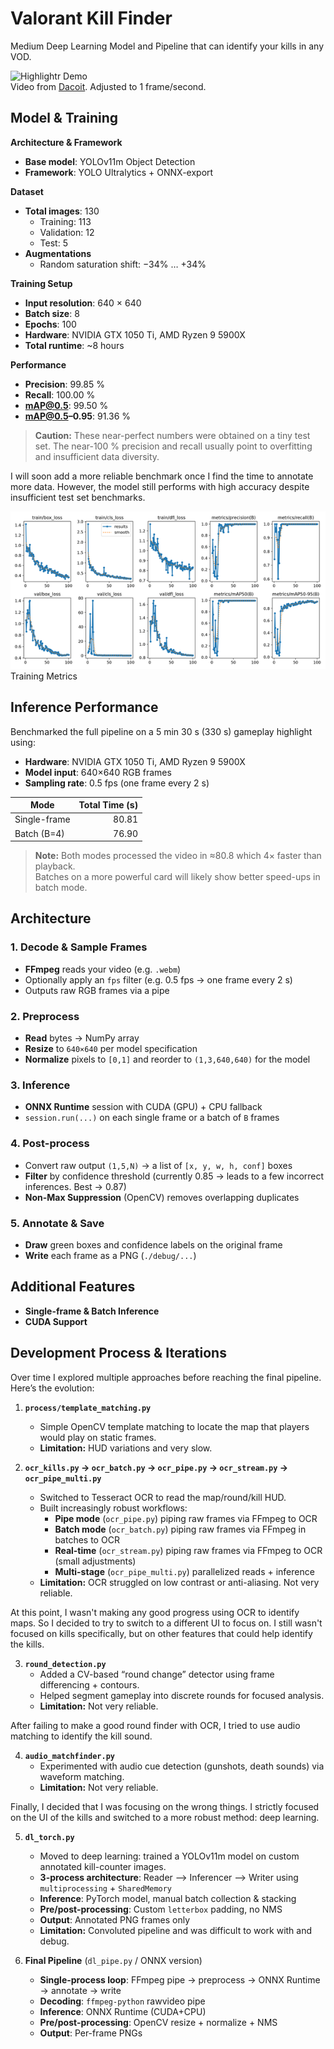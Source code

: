# Valorant Kill Finder

Medium Deep Learning Model and Pipeline that can identify your kills in any VOD.

![Highlightr Demo](docs/demo_resized.gif)  
Video from [Dacoit](https://www.youtube.com/@dacoiit). Adjusted to 1 frame/second.

## Model & Training

**Architecture & Framework**  
- **Base model**: YOLOv11m Object Detection
- **Framework**: YOLO Ultralytics + ONNX-export  

**Dataset**  
- **Total images**: 130  
  - Training: 113  
  - Validation: 12  
  - Test: 5  
- **Augmentations**  
  - Random saturation shift: −34% … +34%  

**Training Setup**  
- **Input resolution**: 640 × 640  
- **Batch size**: 8  
- **Epochs**: 100
- **Hardware**: NVIDIA GTX 1050 Ti, AMD Ryzen 9 5900X  
- **Total runtime**: ~8 hours  

**Performance**  
- **Precision**: 99.85 %  
- **Recall**: 100.00 %  
- **mAP@0.5**: 99.50 %  
- **mAP@0.5–0.95**: 91.36 %

> **Caution:** These near-perfect numbers were obtained on a tiny test set. The near-100 % precision and recall usually point to overfitting and insufficient data diversity.

I will soon add a more reliable benchmark once I find the time to annotate more data. However, the model still performs with high accuracy despite insufficient test set benchmarks.

![Training Metrics](docs/result_small.png)  
Training Metrics

## Inference Performance

Benchmarked the full pipeline on a 5 min 30 s (330 s) gameplay highlight using:

- **Hardware**: NVIDIA GTX 1050 Ti, AMD Ryzen 9 5900X  
- **Model input**: 640×640 RGB frames  
- **Sampling rate**: 0.5 fps (one frame every 2 s)

| Mode             | Total Time (s) |
|------------------|---------------:|
| Single-frame     | 80.81          |
| Batch (B=4)      | 76.90          |

> **Note:** Both modes processed the video in ≈80.8 which 4× faster than playback.  
> Batches on a more powerful card will likely show better speed-ups in batch mode.  

## Architecture

### 1. Decode & Sample Frames  
- **FFmpeg** reads your video (e.g. `.webm`)  
- Optionally apply an `fps` filter (e.g. 0.5 fps → one frame every 2 s)  
- Outputs raw RGB frames via a pipe

### 2. Preprocess  
- **Read** bytes → NumPy array 
- **Resize** to `640×640` per model specification
- **Normalize** pixels to `[0,1]` and reorder to `(1,3,640,640)` for the model

### 3. Inference  
- **ONNX Runtime** session with CUDA (GPU) + CPU fallback  
- `session.run(...)` on each single frame or a batch of `B` frames

### 4. Post-process  
- Convert raw output `(1,5,N)` → a list of `[x, y, w, h, conf]` boxes  
- **Filter** by confidence threshold (currently 0.85 -> leads to a few incorrect inferences. Best -> 0.87)  
- **Non-Max Suppression** (OpenCV) removes overlapping duplicates  

### 5. Annotate & Save  
- **Draw** green boxes and confidence labels on the original frame  
- **Write** each frame as a PNG (`./debug/...`)  

## Additional Features

- **Single-frame & Batch Inference**  
- **CUDA Support**  

## Development Process & Iterations

Over time I explored multiple approaches before reaching the final pipeline. Here’s the evolution:

1. **`process/template_matching.py`**  
   - Simple OpenCV template matching to locate the map that players would play on static frames.  
   - **Limitation:** HUD variations and very slow.

2. **`ocr_kills.py` → `ocr_batch.py` → `ocr_pipe.py` → `ocr_stream.py` → `ocr_pipe_multi.py`**  
   - Switched to Tesseract OCR to read the map/round/kill HUD.  
   - Built increasingly robust workflows:  
     - **Pipe mode** (`ocr_pipe.py`) piping raw frames via FFmpeg to OCR
     - **Batch mode** (`ocr_batch.py`) piping raw frames via FFmpeg in batches to OCR 
     - **Real-time** (`ocr_stream.py`) piping raw frames via FFmpeg to OCR (small adjustments)
     - **Multi-stage** (`ocr_pipe_multi.py`) parallelized reads + inference  
   - **Limitation:** OCR struggled on low contrast or anti-aliasing. Not very reliable.

At this point, I wasn't making any good progress using OCR to identify maps. So I decided to try to switch to a different UI to focus on. I still wasn't focused on kills specifically, but on other features that could help identify the kills.

3. **`round_detection.py`**  
   - Added a CV-based “round change” detector using frame differencing + contours.  
   - Helped segment gameplay into discrete rounds for focused analysis.
   - **Limitation:** Not very reliable.

After failing to make a good round finder with OCR, I tried to use audio matching to identify the kill sound.

4. **`audio_matchfinder.py`**  
   - Experimented with audio cue detection (gunshots, death sounds) via waveform matching.  
   - **Limitation:** Not very reliable.

Finally, I decided that I was focusing on the wrong things. I strictly focused on the UI of the kills and switched to a more robust method: deep learning.

5. **`dl_torch.py`**  
   - Moved to deep learning: trained a YOLOv11m model on custom annotated kill-counter images.
   - **3-process architecture**: Reader ⟶ Inferencer ⟶ Writer using `multiprocessing` + `SharedMemory`  
   - **Inference**: PyTorch model, manual batch collection & stacking  
   - **Pre/post-processing**: Custom `letterbox` padding, no NMS  
   - **Output**: Annotated PNG frames only  
   - **Limitation:** Convoluted pipeline and was difficult to work with and debug.


6. **Final Pipeline** (`dl_pipe.py` / ONNX version)  
   - **Single-process loop**: FFmpeg pipe → preprocess → ONNX Runtime → annotate → write  
   - **Decoding**: `ffmpeg-python` rawvideo pipe   
   - **Inference**: ONNX Runtime (CUDA+CPU) 
   - **Pre/post-processing**: OpenCV resize + normalize + NMS  
   - **Output**: Per-frame PNGs
